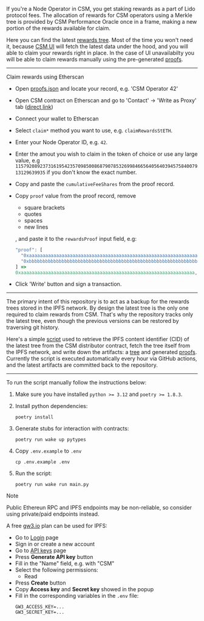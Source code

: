 If you're a Node Operator in CSM, you get staking rewards as a part of Lido
protocol fees. The allocation of rewards for CSM operators using a Merkle tree
is provided by CSM Performance Oracle once in a frame, making a new portion of
the rewards available for claim.

Here you can find the latest [rewards tree](./tree.json). Most of the time you
won't need it, because [CSM UI](https://csm.testnet.fi) will fetch the latest
data under the hood, and you will able to claim your rewards right in place. In
the case of UI unavailabilty you will be able to claim rewards manually using
the pre-generated [proofs](./proofs.json).

---

Claim rewards using Etherscan

- Open [proofs.json](./proofs.json) and locate your record, e.g. 'CSM Operator 42'
- Open CSM contract on Etherscan and go to 'Contact' -> 'Write as Proxy' tab
  ([direct
  link](https://holesky.etherscan.io/address/0x4562c3e63c2e586cD1651B958C22F88135aCAd4f#writeProxyContract))
- Connect your wallet to Etherscan
- Select `claim*` method you want to use, e.g. `claimRewardsStETH`.
- Enter your Node Operator ID, e.g. `42`.
- Enter the amout you wish to claim in the token of choice or use any large
  value, e.g
  `115792089237316195423570985008687907853269984665640564039457584007913129639935`
  if you don't know the exact number.
- Copy and paste the `cumulativeFeeShares` from the proof record.
- Copy `proof` value from the proof record, remove
    - square brackets
    - quotes
    - spaces
    - new lines

  , and paste it to the `rewardsProof` input field, e.g:
    ```js
    "proof": [
      "0xaaaaaaaaaaaaaaaaaaaaaaaaaaaaaaaaaaaaaaaaaaaaaaaaaaaaaaaaaaaaaaaa",
      "0xbbbbbbbbbbbbbbbbbbbbbbbbbbbbbbbbbbbbbbbbbbbbbbbbbbbbbbbbbbbbbbbb"
    ] =>
    0xaaaaaaaaaaaaaaaaaaaaaaaaaaaaaaaaaaaaaaaaaaaaaaaaaaaaaaaaaaaaaaaa,0xbbbbbbbbbbbbbbbbbbbbbbbbbbbbbbbbbbbbbbbbbbbbbbbbbbbbbbbbbbbbbbbb
    ```
- Click 'Write' button and sign a transaction.

---

The primary intent of this repository is to act as a backup for the rewards trees stored
in the IPFS network. By design the latest tree is the only one required to claim rewards
from CSM. That's why the repository tracks only the latest tree, even though the
previous versions can be restored by traversing git history.

Here's a simple [script](./main.py) used to retrieve the IPFS content identifier
(CID) of the latest tree from the CSM distributor contract, fetch the tree
itself from the IPFS network, and write down the artifacts: a
[tree](./tree.json) and generated [proofs](./proofs.json). Currently the script
is executed automatically every hour via GitHub actions, and the latest
artifacts are committed back to the repository.

---

To run the script manually follow the instructions below:

1. Make sure you have installed `python >= 3.12` and `poetry >= 1.8.3`.

1. Install python dependencies:

    ```shell
    poetry install
    ```

1. Generate stubs for interaction with contracts:

    ```shell
    poetry run wake up pytypes
    ```

1. Copy `.env.example` to `.env`

    ```shell
    cp .env.example .env
    ```

1. Run the script:

    ```shell
    poetry run wake run main.py
    ```

> [!NOTE]
> Public Ethereun RPC and IPFS endpoints may be non-reliable, so consider using
> private/paid endpoints instead.

A free [gw3.io](https://www.gw3.io) plan can be used for IPFS:

- Go to [Login](https://www.gw3.io/login) page
- Sign in or create a new account
- Go to [API keys](https://www.gw3.io/apis) page
- Press **Generate API key** button
- Fill in the "Name" field, e.g. with "CSM"
- Select the following permissions:
   - Read
- Press **Create** button
- Copy **Access key** and **Secret key** showed in the popup
- Fill in the corresponding variables in the `.env` file:
    ```shell
    GW3_ACCESS_KEY=...
    GW3_SECRET_KEY=...
    ```
